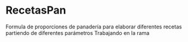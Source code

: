 # RecetasPan
Formula de proporciones de panadería para elaborar diferentes recetas partiendo de diferentes parámetros
Trabajando en la rama
